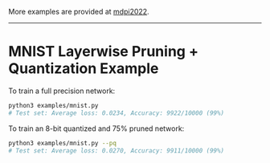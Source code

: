 
More examples are provided at [mdpi2022](https://github.com/mlzxy/mdpi2022).

---
# MNIST Layerwise Pruning + Quantization Example

To train a full precision network:

```bash
python3 examples/mnist.py
# Test set: Average loss: 0.0234, Accuracy: 9922/10000 (99%)
```

To train an 8-bit quantized and 75% pruned network:

```bash
python3 examples/mnist.py --pq
# Test set: Average loss: 0.0270, Accuracy: 9911/10000 (99%)
```
